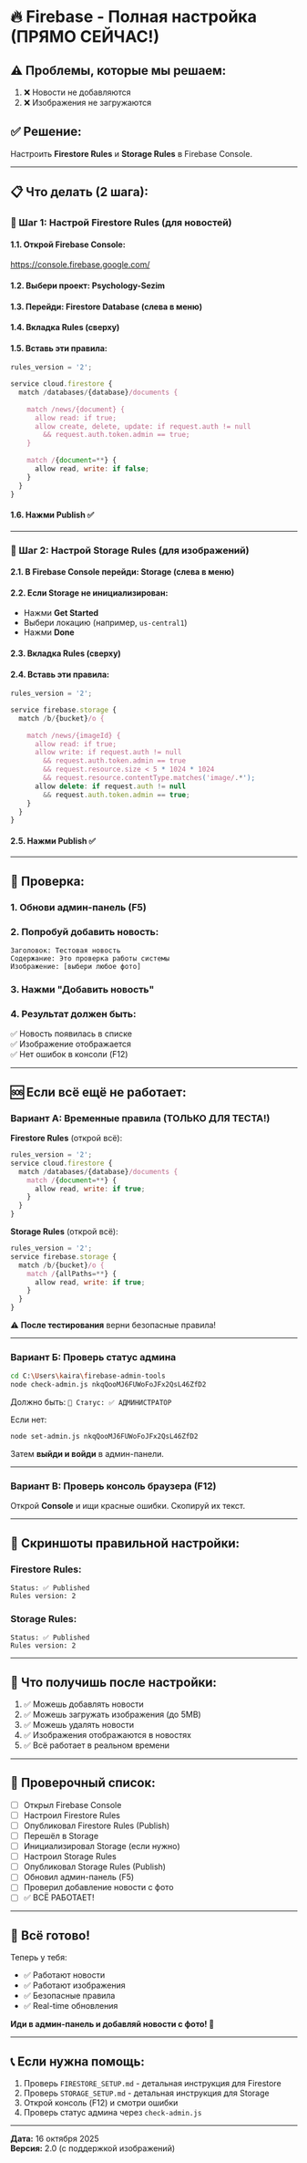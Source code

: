 # 🔥 Firebase - Полная настройка (ПРЯМО СЕЙЧАС!)

## ⚠️ Проблемы, которые мы решаем:

1. ❌ Новости не добавляются
2. ❌ Изображения не загружаются

## ✅ Решение:

Настроить **Firestore Rules** и **Storage Rules** в Firebase Console.

---

## 📋 Что делать (2 шага):

### 🔹 Шаг 1: Настрой Firestore Rules (для новостей)

#### 1.1. Открой Firebase Console:
https://console.firebase.google.com/

#### 1.2. Выбери проект: **Psychology-Sezim**

#### 1.3. Перейди: **Firestore Database** (слева в меню)

#### 1.4. Вкладка **Rules** (сверху)

#### 1.5. Вставь эти правила:

```javascript
rules_version = '2';

service cloud.firestore {
  match /databases/{database}/documents {
    
    match /news/{document} {
      allow read: if true;
      allow create, delete, update: if request.auth != null 
        && request.auth.token.admin == true;
    }
    
    match /{document=**} {
      allow read, write: if false;
    }
  }
}
```

#### 1.6. Нажми **Publish** ✅

---

### 🔹 Шаг 2: Настрой Storage Rules (для изображений)

#### 2.1. В Firebase Console перейди: **Storage** (слева в меню)

#### 2.2. Если Storage не инициализирован:
- Нажми **Get Started**
- Выбери локацию (например, `us-central1`)
- Нажми **Done**

#### 2.3. Вкладка **Rules** (сверху)

#### 2.4. Вставь эти правила:

```javascript
rules_version = '2';

service firebase.storage {
  match /b/{bucket}/o {
    
    match /news/{imageId} {
      allow read: if true;
      allow write: if request.auth != null 
        && request.auth.token.admin == true
        && request.resource.size < 5 * 1024 * 1024
        && request.resource.contentType.matches('image/.*');
      allow delete: if request.auth != null 
        && request.auth.token.admin == true;
    }
  }
}
```

#### 2.5. Нажми **Publish** ✅

---

## 🧪 Проверка:

### 1. Обнови админ-панель (F5)

### 2. Попробуй добавить новость:

```
Заголовок: Тестовая новость
Содержание: Это проверка работы системы
Изображение: [выбери любое фото]
```

### 3. Нажми "Добавить новость"

### 4. Результат должен быть:

✅ Новость появилась в списке  
✅ Изображение отображается  
✅ Нет ошибок в консоли (F12)

---

## 🆘 Если всё ещё не работает:

### Вариант А: Временные правила (ТОЛЬКО ДЛЯ ТЕСТА!)

**Firestore Rules** (открой всё):
```javascript
rules_version = '2';
service cloud.firestore {
  match /databases/{database}/documents {
    match /{document=**} {
      allow read, write: if true;
    }
  }
}
```

**Storage Rules** (открой всё):
```javascript
rules_version = '2';
service firebase.storage {
  match /b/{bucket}/o {
    match /{allPaths=**} {
      allow read, write: if true;
    }
  }
}
```

⚠️ **После тестирования** верни безопасные правила!

---

### Вариант Б: Проверь статус админа

```bash
cd C:\Users\kaira\firebase-admin-tools
node check-admin.js nkqQooMJ6FUWoFoJFx2QsL46ZfD2
```

Должно быть: `🔐 Статус: ✅ АДМИНИСТРАТОР`

Если нет:
```bash
node set-admin.js nkqQooMJ6FUWoFoJFx2QsL46ZfD2
```

Затем **выйди и войди** в админ-панели.

---

### Вариант В: Проверь консоль браузера (F12)

Открой **Console** и ищи красные ошибки. Скопируй их текст.

---

## 📸 Скриншоты правильной настройки:

### Firestore Rules:
```
Status: ✅ Published
Rules version: 2
```

### Storage Rules:
```
Status: ✅ Published
Rules version: 2
```

---

## 🎯 Что получишь после настройки:

1. ✅ Можешь добавлять новости
2. ✅ Можешь загружать изображения (до 5MB)
3. ✅ Можешь удалять новости
4. ✅ Изображения отображаются в новостях
5. ✅ Всё работает в реальном времени

---

## 📝 Проверочный список:

- [ ] Открыл Firebase Console
- [ ] Настроил Firestore Rules
- [ ] Опубликовал Firestore Rules (Publish)
- [ ] Перешёл в Storage
- [ ] Инициализировал Storage (если нужно)
- [ ] Настроил Storage Rules
- [ ] Опубликовал Storage Rules (Publish)
- [ ] Обновил админ-панель (F5)
- [ ] Проверил добавление новости с фото
- [ ] ✅ ВСЁ РАБОТАЕТ!

---

## 🚀 Всё готово!

Теперь у тебя:
- ✅ Работают новости
- ✅ Работают изображения
- ✅ Безопасные правила
- ✅ Real-time обновления

**Иди в админ-панель и добавляй новости с фото! 🎉**

---

## 📞 Если нужна помощь:

1. Проверь `FIRESTORE_SETUP.md` - детальная инструкция для Firestore
2. Проверь `STORAGE_SETUP.md` - детальная инструкция для Storage
3. Открой консоль (F12) и смотри ошибки
4. Проверь статус админа через `check-admin.js`

---

**Дата:** 16 октября 2025  
**Версия:** 2.0 (с поддержкой изображений)

